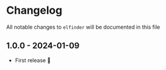 # Changelog

All notable changes to `elfinder` will be documented in this file

## 1.0.0 - 2024-01-09

- First release 🥳
